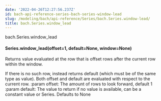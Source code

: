 ```yaml
---
date: '2022-04-26T12:27:56.237Z'
id: bach-api-reference-series-bach-series-window-lead
slug: /modeling/bach/api-reference/Series/bach.Series.window-lead/
title: bach.Series.window_lead
---
```


bach.Series.window_lead


#### Series.window_lead(offset=1, default=None, window=None)
Returns value evaluated at the row that is offset rows after the current row within the window.

If there is no such row, instead returns default (which must be of the same type as value).
Both offset and default are evaluated with respect to the current row.
:param offset: The amount of rows to look forward, default 1
:param default: The value to return if no value is available, can be a constant value or Series.
Defaults to None

<!-- !! processed by numpydoc !! -->
